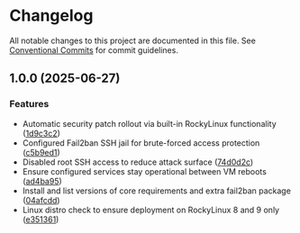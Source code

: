 # Changelog

All notable changes to this project are documented in this file. See
[Conventional Commits](https://conventionalcommits.org) for commit guidelines.

## 1.0.0 (2025-06-27)

### Features

* Automatic security patch rollout via built-in RockyLinux functionality ([1d9c3c2](https://gitlab.eumetsat.int/HP-EWC/ewc-community-hub/ewcloud/ewc-ansible-role-ssh-bastion/commit/1d9c3c209624b9d158d179bf4ba1398a06f405be))
* Configured Fail2ban SSH jail for brute-forced access protection ([c5b9ed1](https://gitlab.eumetsat.int/HP-EWC/ewc-community-hub/ewcloud/ewc-ansible-role-ssh-bastion/commit/c5b9ed1f0d384ff69fab4f4fce12c6b2dd717407))
* Disabled root SSH access to reduce attack surface ([74d0d2c](https://gitlab.eumetsat.int/HP-EWC/ewc-community-hub/ewcloud/ewc-ansible-role-ssh-bastion/commit/74d0d2c55af0f1c8a89f00d78b73a6a7e5d18f6e))
* Ensure configured services stay operational between VM reboots ([ad4ba95](https://gitlab.eumetsat.int/HP-EWC/ewc-community-hub/ewcloud/ewc-ansible-role-ssh-bastion/commit/ad4ba957bc495df00c0007eb301c6338aea074c1))
* Install and list versions of core requirements and extra fail2ban package ([04afcdd](https://gitlab.eumetsat.int/HP-EWC/ewc-community-hub/ewcloud/ewc-ansible-role-ssh-bastion/commit/04afcdd84ea855d4058ea938d3e0adba5653bf3f))
* Linux distro check to ensure deployment on RockyLinux 8 and 9 only ([e351361](https://gitlab.eumetsat.int/HP-EWC/ewc-community-hub/ewcloud/ewc-ansible-role-ssh-bastion/commit/e351361fb95334ce322f6ae7fd2de9cc21920043))
